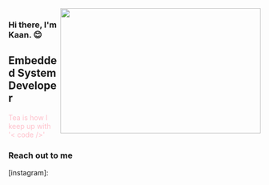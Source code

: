 <img src="https://media.giphy.com/media/fmkYSBlJt3XjNF6p9c/giphy.gif" align="right" width="400" height="250">

### Hi there, I'm Kaan. :blush:

## Embedded System Developer

<font color="pink">Tea is how I keep up with '< code />' </font>

### Reach out to me


[instagram]:
